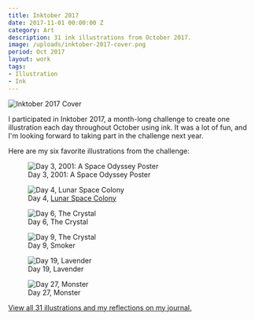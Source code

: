 ```yaml
---
title: Inktober 2017
date: 2017-11-01 00:00:00 Z
category: Art
description: 31 ink illustrations from October 2017.
image: /uploads/inktober-2017-cover.png
period: Oct 2017
layout: work
tags:
- Illustration
- Ink
---
```


![Inktober 2017 Cover](/uploads/inktober-2017-cover.png)

I participated in Inktober 2017, a month-long challenge to create one
illustration each day throughout October using ink. It was a lot of fun,
and I'm looking forward to taking part in the challenge next year.

Here are my six favorite illustrations from the challenge:

<figure>
  <img alt='Day 3, 2001: A Space Odyssey Poster' src='/uploads/inktober-2017/Inktober 2017 - Day 3.jpg'>
  <figcaption>Day 3, 2001: A Space Odyssey Poster</figcaption>
</figure>

<figure>
  <img alt='Day 4, Lunar Space Colony' src='/uploads/inktober-2017/Inktober 2017 - Day 4.jpg'>
  <figcaption>Day 4, <a href='/lunar-space-colony'>Lunar Space Colony</a></figcaption>
</figure>

<figure>
  <img alt='Day 6, The Crystal' src='/uploads/inktober-2017/Inktober 2017 - Day 6.jpg'>
  <figcaption>Day 6, The Crystal</figcaption>
</figure>

<figure>
  <img alt='Day 9, The Crystal' src='/uploads/inktober-2017/Inktober 2017 - Day 9.jpg'>
  <figcaption>Day 9, Smoker</figcaption>
</figure>

<figure>
  <img alt='Day 19, Lavender' src='/uploads/inktober-2017/Inktober 2017 - Day 19.jpg'>
  <figcaption>Day 19, Lavender</figcaption>
</figure>

<figure>
  <img alt='Day 27, Monster' src='/uploads/inktober-2017/Inktober 2017 - Day 27.jpg'>
  <figcaption>Day 27, Monster</figcaption>
</figure>

[View all 31 illustrations and my reflections on my journal.](https://journal.brettchalupa.com/2017/11/25/inktober-2017/)
